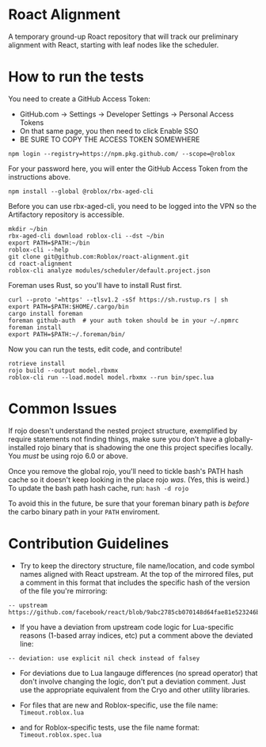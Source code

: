 # Roact Alignment
A temporary ground-up Roact repository that will track our preliminary alignment with React, starting with leaf nodes like the scheduler.

# How to run the tests

You need to create a GitHub Access Token:
* GitHub.com -> Settings -> Developer Settings -> Personal Access Tokens
* On that same page, you then need to click Enable SSO
* BE SURE TO COPY THE ACCESS TOKEN SOMEWHERE 

```
npm login --registry=https://npm.pkg.github.com/ --scope=@roblox
```
For your password here, you will enter the GitHub Access Token from the instructions above.

```
npm install --global @roblox/rbx-aged-cli
```

Before you can use rbx-aged-cli, you need to be logged into the VPN so the Artifactory repository is accessible.

```
mkdir ~/bin
rbx-aged-cli download roblox-cli --dst ~/bin
export PATH=$PATH:~/bin
roblox-cli --help
git clone git@github.com:Roblox/roact-alignment.git
cd roact-alignment
roblox-cli analyze modules/scheduler/default.project.json
```

Foreman uses Rust, so you'll have to install Rust first.

```
curl --proto '=https' --tlsv1.2 -sSf https://sh.rustup.rs | sh
export PATH=$PATH:$HOME/.cargo/bin
cargo install foreman
foreman github-auth  # your auth token should be in your ~/.npmrc
foreman install
export PATH=$PATH:~/.foreman/bin/
```

Now you can run the tests, edit code, and contribute!

```
rotrieve install
rojo build --output model.rbxmx
roblox-cli run --load.model model.rbxmx --run bin/spec.lua
```

# Common Issues

If rojo doesn't understand the nested project structure, exemplified by require statements not finding things, make sure you don't have a globally-installed rojo binary that is shadowing the one this project specifies locally. You *must* be using rojo 6.0 or above.

Once you remove the global rojo, you'll need to tickle bash's PATH hash cache so it doesn't keep looking in the place rojo *was*. (Yes, this is weird.) To update the bash path hash cache, run:
```hash -d rojo```

To avoid this in the future, be sure that your foreman binary path is *before* the carbo binary path in your `PATH` enviroment.

# Contribution Guidelines

* Try to keep the directory structure, file name/location, and code symbol names aligned with React upstream. At the top of the mirrored files, put a comment in this format that includes the specific hash of the version of the file you're mirroring: 
```
-- upstream https://github.com/facebook/react/blob/9abc2785cb070148d64fae81e523246b90b92016/packages/scheduler/src/Scheduler.js
```


* If you have a deviation from upstream code logic for Lua-specific reasons (1-based array indices, etc) put a comment above the deviated line:
```
-- deviation: use explicit nil check instead of falsey
``` 

* For deviations due to Lua langauge differences (no spread operator) that don't involve changing the logic, don't put a deviation comment. Just use the appropriate equivalent from the Cryo and other utility libraries.

* For files that are new and Roblox-specific, use the file name: ```Timeout.roblox.lua```

* and for Roblox-specific tests, use the file name format: ```Timeout.roblox.spec.lua```




